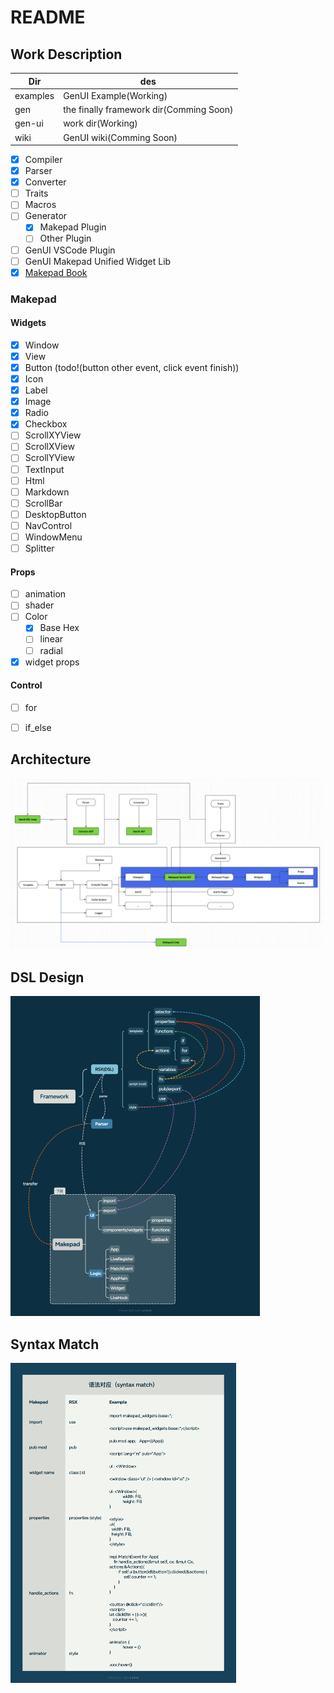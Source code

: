 # README

## Work Description

| Dir          | des                                      |
| ------------ | ---------------------------------------- |
|examples|GenUI Example(Working)|
|gen|the finally framework dir(Comming Soon)|
|gen-ui|work dir(Working)|
|wiki|GenUI wiki(Comming Soon)|


- [x] Compiler
- [x] Parser
- [x] Converter
- [ ] Traits
- [ ] Macros
- [ ] Generator
  - [x] Makepad Plugin
  - [ ] Other Plugin
- [ ] GenUI VSCode Plugin
- [ ] GenUI Makepad Unified Widget Lib
- [x] [Makepad Book](https://palpus-rs.github.io/Gen-UI.github.io/)

### Makepad

#### Widgets
- [x] Window
- [x] View
- [x] Button (todo!(button other event, click event finish))
- [x] Icon
- [x] Label 
- [x] Image
- [x] Radio
- [x] Checkbox
- [ ] ScrollXYView
- [ ] ScrollXView
- [ ] ScrollYView
- [ ] TextInput
- [ ] Html
- [ ] Markdown
- [ ] ScrollBar
- [ ] DesktopButton
- [ ] NavControl
- [ ] WindowMenu
- [ ] Splitter

#### Props

- [ ] animation
- [ ] shader
- [ ] Color
  - [x] Base Hex
  - [ ] linear
  - [ ] radial
- [x] widget props

#### Control

- [ ] for
- [ ] if_else


## Architecture

<img src="./README/imgs/framework.png">

## DSL Design

<img src=".\README\imgs\b91eef4caddeffb49b3316304a8567f.png" alt="b91eef4caddeffb49b3316304a8567f" style="zoom:50%;" />

## Syntax Match

<img src=".\README\imgs\e3a48b59cc2fd000fa16ac14ddac999.png" alt="e3a48b59cc2fd000fa16ac14ddac999" style="zoom:50%;" />